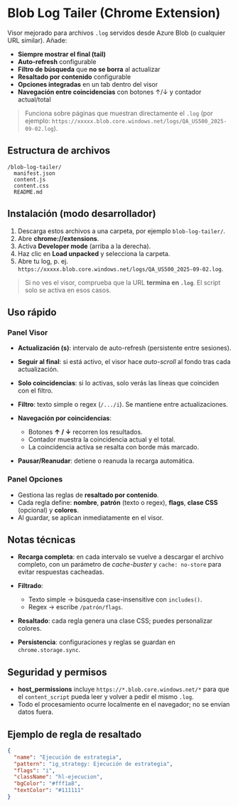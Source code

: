 # Blob Log Tailer (Chrome Extension)

Visor mejorado para archivos `.log` servidos desde Azure Blob (o cualquier URL similar). Añade:

* **Siempre mostrar el final (tail)**
* **Auto-refresh** configurable
* **Filtro de búsqueda** que **no se borra** al actualizar
* **Resaltado por contenido** configurable
* **Opciones integradas** en un tab dentro del visor
* **Navegación entre coincidencias** con botones ↑/↓ y contador actual/total

> Funciona sobre páginas que muestran directamente el `.log` (por ejemplo: `https://xxxxx.blob.core.windows.net/logs/QA_US500_2025-09-02.log`).

## Estructura de archivos

```text
/blob-log-tailer/
  manifest.json
  content.js
  content.css
  README.md
```

## Instalación (modo desarrollador)

1. Descarga estos archivos a una carpeta, por ejemplo `blob-log-tailer/`.
2. Abre **chrome://extensions**.
3. Activa **Developer mode** (arriba a la derecha).
4. Haz clic en **Load unpacked** y selecciona la carpeta.
5. Abre tu log, p. ej. `https://xxxxx.blob.core.windows.net/logs/QA_US500_2025-09-02.log`.

> Si no ves el visor, comprueba que la URL **termina en `.log`**. El script solo se activa en esos casos.

## Uso rápido

### Panel Visor

* **Actualización (s)**: intervalo de auto-refresh (persistente entre sesiones).
* **Seguir al final**: si está activo, el visor hace *auto-scroll* al fondo tras cada actualización.
* **Solo coincidencias**: si lo activas, solo verás las líneas que coinciden con el filtro.
* **Filtro**: texto simple o regex (`/.../i`). Se mantiene entre actualizaciones.
* **Navegación por coincidencias**:

  * Botones **↑ / ↓** recorren los resultados.
  * Contador muestra la coincidencia actual y el total.
  * La coincidencia activa se resalta con borde más marcado.
* **Pausar/Reanudar**: detiene o reanuda la recarga automática.

### Panel Opciones

* Gestiona las reglas de **resaltado por contenido**.
* Cada regla define: **nombre**, **patrón** (texto o regex), **flags**, **clase CSS** (opcional) y **colores**.
* Al guardar, se aplican inmediatamente en el visor.

## Notas técnicas

* **Recarga completa**: en cada intervalo se vuelve a descargar el archivo completo, con un parámetro de *cache-buster* y `cache: no-store` para evitar respuestas cacheadas.
* **Filtrado**:

  * Texto simple → búsqueda case-insensitive con `includes()`.
  * Regex → escribe `/patrón/flags`.
* **Resaltado**: cada regla genera una clase CSS; puedes personalizar colores.
* **Persistencia**: configuraciones y reglas se guardan en `chrome.storage.sync`.

## Seguridad y permisos

* **host\_permissions** incluye `https://*.blob.core.windows.net/*` para que el `content_script` pueda leer y volver a pedir el mismo `.log`.
* Todo el procesamiento ocurre localmente en el navegador; no se envían datos fuera.

## Ejemplo de regla de resaltado

```json
{
  "name": "Ejecución de estrategia",
  "pattern": "ig_strategy: Ejecución de estrategia",
  "flags": "i",
  "className": "hl-ejecucion",
  "bgColor": "#fff1a8",
  "textColor": "#111111"
}
```